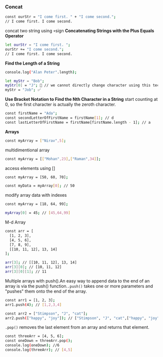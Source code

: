 ### Concat

```bash
const ourStr = "I come first. " + "I come second.";
// I come first. I come second.
```

concat two string using `+`sign
**Concatenating Strings with the Plus Equals Operator**

```bash
let ourStr = "I come first. ";
ourStr += "I come second.";
// I come first. I come second.
```

**Find the Length of a String**

```bash
console.log("Alan Peter".length);
```

```bash
let myStr = "Bob";
myStr[0] = "J"; 🚫 // we cannot directly change character using this technique
myStr = "Job"; ✅
```

**Use Bracket Notation to Find the Nth Character in a String**
start counting at 0, so the first character is actually the zeroth character.

```bash
const firstName = "Ada";
const secondLetterOfFirstName = firstName[1]; // d
const lastLetterOfFirstName = firstName[firstName.length - 1]; // a
```

**Arrays**

```bash
const myArray = ["Nirav",5];
```

multidimentional array

```bash
const myArray = [["Mohan",23],["Raman",34]];
```

access elements using []

```bash
const myArray = [50, 60, 70];

const myData = myArray[0]; // 50
```

modify array data with indexes

```bash
const myArray = [18, 64, 99];

myArray[0] = 45; // [45,64,99]
```

M-d Array

```bash
const arr = [
  [1, 2, 3],
  [4, 5, 6],
  [7, 8, 9],
  [[10, 11, 12], 13, 14]
];

arr[3]; // [[10, 11, 12], 13, 14]
arr[3][0]; // [10, 11, 12]
arr[3][0][1]; // 11
```

Multiple arrays with push().An easy way to append data to the end of an array is via the push() function.`.push()` takes one or more parameters and "pushes" them onto the end of the array.

```bash
const arr1 = [1, 2, 3];
arr1.push(4); // [1,2,3,4]

const arr2 = ["Stimpson", "J", "cat"];
arr2.push(["happy", "joy"]); // ["Stimpson", "J", "cat",["happy", "joy"]]
```

`.pop()` removes the last element from an array and returns that element.

```bash
const threeArr = [4, 5, 6];
const oneDown = threeArr.pop();
console.log(oneDown); //6
console.log(threeArr); // [4,5]
```
